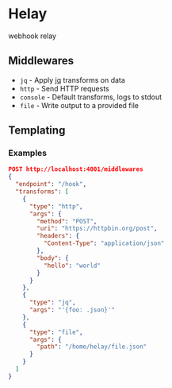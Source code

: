 # Helay

webhook relay

## Middlewares

* `jq` - Apply [jq](https://stedolan.github.io/jq/) transforms on data
* `http` - Send HTTP requests
* `console` - Default transforms, logs to stdout
* `file` - Write output to a provided file

## Templating

### Examples

```json
POST http://localhost:4001/middlewares
{
  "endpoint": "/hook",
  "transforms": [
    {
      "type": "http",
      "args": {
        "method": "POST",
        "uri": "https://httpbin.org/post",
        "headers": {
          "Content-Type": "application/json"
        },
        "body": {
          "hello": "world"
        }
      }
    },
    {
      "type": "jq",
      "args": "'{foo: .json}'"
    },
    {
      "type": "file",
      "args": {
        "path": "/home/helay/file.json"
      }
    }
  ]
}
```
